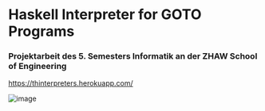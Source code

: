 # Haskell Interpreter for GOTO Programs 
### Projektarbeit des 5. Semesters Informatik an der ZHAW School of Engineering
https://thinterpreters.herokuapp.com/ 
 
![image](https://user-images.githubusercontent.com/61545926/152895710-91691f11-25ef-4935-b4d9-fd948de3caa2.png)
